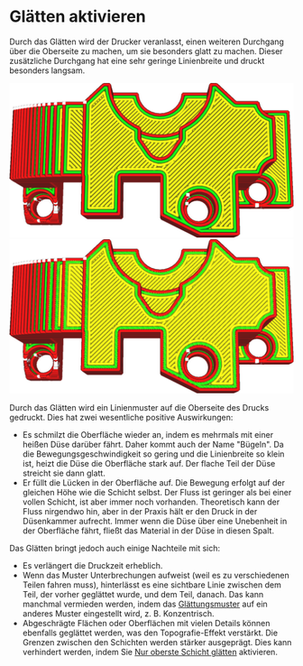 Glätten aktivieren
====
Durch das Glätten wird der Drucker veranlasst, einen weiteren Durchgang über die Oberseite zu machen, um sie besonders glatt zu machen. Dieser zusätzliche Durchgang hat eine sehr geringe Linienbreite und druckt besonders langsam.

<!--screenshot {
"image_path": "ironing_enabled_disabled.png",
"models": [
    {
        "script": "dial_brace.scad",
        "transformation": ["scale(0.5)"]
    }
],
"camera_position": [0, 14, 83],
"settings": {
    "layer_height": 0.2,
    "ironing_enabled": false
},
"colours": 64
}-->
<!--screenshot {
"image_path": "ironing_enabled_enabled.png",
"models": [
    {
        "script": "dial_brace.scad",
        "transformation": ["scale(0.5)"]
    }
],
"camera_position": [0, 14, 83],
"settings": {
    "layer_height": 0.2,
    "ironing_enabled": true
},
"colours": 64
}-->
![Ein normaler Druck, von der Oberseite aus gesehen](../../../articles/images/ironing_enabled_disabled.png)
![Beachten Sie die dünnen Linien auf der Oberseite, wenn Glätten aktiviert ist..](../../../articles/images/ironing_enabled_enabled.png)


Durch das Glätten wird ein Linienmuster auf die Oberseite des Drucks gedruckt. Dies hat zwei wesentliche positive Auswirkungen:
* Es schmilzt die Oberfläche wieder an, indem es mehrmals mit einer heißen Düse darüber fährt. Daher kommt auch der Name "Bügeln". Da die Bewegungsgeschwindigkeit so gering und die Linienbreite so klein ist, heizt die Düse die Oberfläche stark auf. Der flache Teil der Düse streicht sie dann glatt.
* Er füllt die Lücken in der Oberfläche auf. Die Bewegung erfolgt auf der gleichen Höhe wie die Schicht selbst. Der Fluss ist geringer als bei einer vollen Schicht, ist aber immer noch vorhanden. Theoretisch kann der Fluss nirgendwo hin, aber in der Praxis hält er den Druck in der Düsenkammer aufrecht. Immer wenn die Düse über eine Unebenheit in der Oberfläche fährt, fließt das Material in der Düse in diesen Spalt.

Das Glätten bringt jedoch auch einige Nachteile mit sich:
* Es verlängert die Druckzeit erheblich.
* Wenn das Muster Unterbrechungen aufweist (weil es zu verschiedenen Teilen fahren muss), hinterlässt es eine sichtbare Linie zwischen dem Teil, der vorher geglättet wurde, und dem Teil, danach. Das kann manchmal vermieden werden, indem das [Glättungsmuster](ironing_pattern.md) auf ein anderes Muster eingestellt wird, z. B. Konzentrisch.
* Abgeschrägte Flächen oder Oberflächen mit vielen Details können ebenfalls geglättet werden, was den Topografie-Effekt verstärkt. Die Grenzen zwischen den Schichten werden stärker ausgeprägt. Dies kann verhindert werden, indem Sie [Nur oberste Schicht glätten](ironing_only_highest_layer.md) aktivieren.
